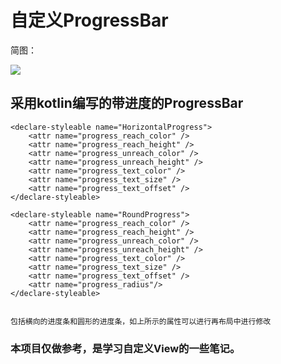 # 自定义ProgressBar

简图：

![](http://ohazfcl3s.bkt.clouddn.com/progressbar.gif)

## 采用kotlin编写的带进度的ProgressBar



    <declare-styleable name="HorizontalProgress">
        <attr name="progress_reach_color" />
        <attr name="progress_reach_height" />
        <attr name="progress_unreach_color" />
        <attr name="progress_unreach_height" />
        <attr name="progress_text_color" />
        <attr name="progress_text_size" />
        <attr name="progress_text_offset" />
    </declare-styleable>
    
    <declare-styleable name="RoundProgress">
        <attr name="progress_reach_color" />
        <attr name="progress_reach_height" />
        <attr name="progress_unreach_color" />
        <attr name="progress_unreach_height" />
        <attr name="progress_text_color" />
        <attr name="progress_text_size" />
        <attr name="progress_text_offset" />
        <attr name="progress_radius"/>
    </declare-styleable>
    
    
    包括横向的进度条和圆形的进度条，如上所示的属性可以进行再布局中进行修改
    
### 本项目仅做参考，是学习自定义View的一些笔记。